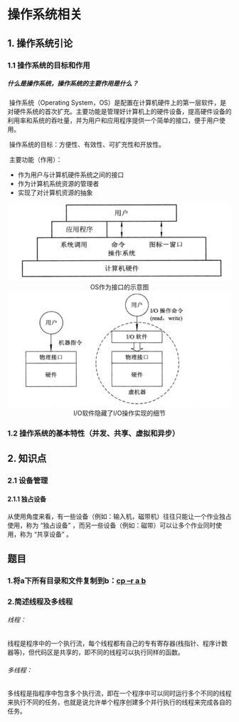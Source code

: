 # 操作系统相关

## 1. 操作系统引论

### 1.1 操作系统的目标和作用

##### 什么是操作系统，操作系统的主要作用是什么？

​		操作系统（Operating System，OS）是配置在计算机硬件上的第一层软件，是对硬件系统的首次扩充。主要功能是管理好计算机上的硬件设备，提高硬件设备的利用率和系统的吞吐量，并为用户和应用程序提供一个简单的接口，便于用户使用。

​		操作系统的目标：方便性、有效性、可扩充性和开放性。

​		主要功能（作用）：

- 作为用户与计算机硬件系统之间的接口
- 作为计算机系统资源的管理者
- 实现了对计算机资源的抽象



<div align='center'>
    <img src='./imgs/img-20201110144407.png' widith='1000px'>
    OS作为接口的示意图
</div>

<div align='center'>
    <img src='./imgs/img-20201110145751.png' width='1000px'>
    <br/>
    I/O软件隐藏了I/O操作实现的细节
</div>



### 1.2 操作系统的基本特性（并发、共享、虚拟和异步）





### 

## 2. 知识点

### 2.1 设备管理

#### 2.1.1 独占设备

从使用角度来看，有一些设备（例如：输入机，磁带机）往往只能让一个作业独占使用，称为 “独占设备” ，而另一些设备（例如：磁带）可以让多个作业同时使用，称为 “共享设备” 。

## 题目

### 1.将a下所有目录和文件复制到b：<u>**cp –r a b**</u>

### 2.简述线程及多线程

###### 线程：

线程是程序中的一个执行流，每个线程都有自己的专有寄存器(栈指针、程序计数器等)，但代码区是共享的，即不同的线程可以执行同样的函数。

###### 多线程：

多线程是指程序中包含多个执行流，即在一个程序中可以同时运行多个不同的线程来执行不同的任务，也就是说允许单个程序创建多个并行执行的线程来完成各自的任务。

